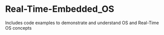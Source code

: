 # Real-Time-Embedded_OS
Includes code examples to demonstrate and understand OS and Real-Time OS concepts
